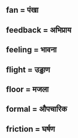 ## fan = पंखा

## feedback = अभिप्राय

## feeling = भावना

## flight = उड्डाण

## floor = मजला

## formal = औपचारिक

## friction = घर्षण

